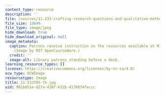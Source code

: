 ```yaml
---
content_type: resource
description: ''
file: /courses/11-233-crafting-research-questions-and-qualitative-methodology-fall-2005/901b851ed27a4387632b4178074feccc_11-233f05-th.jpg
file_size: 13649
file_type: image/jpeg
hide_download: true
hide_download_original: null
image_metadata:
  caption: Patrons receive instruction on the resources available at MIT's Rotch Library.
    (Image by MIT OpenCourseWare.)
  credit: ''
  image-alt: Library patrons standing before a desk.
learning_resource_types: []
license: https://creativecommons.org/licenses/by-nc-sa/4.0/
ocw_type: OCWImage
resourcetype: Image
title: 11-233f05-th.jpg
uid: 901b851e-d27a-4387-632b-4178074feccc
---
```

